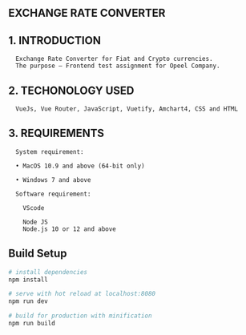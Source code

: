 ## EXCHANGE RATE CONVERTER 

## 1.	INTRODUCTION

      Exchange Rate Converter for Fiat and Crypto currencies.
      The purpose – Frontend test assignment for Opeel Company.

## 2.	TECHONOLOGY USED 
      
      VueJs, Vue Router, JavaScript, Vuetify, Amchart4, CSS and HTML

## 3.	REQUIREMENTS

      System requirement:
      
      •	MacOS 10.9 and above (64-bit only)
      
      •	Windows 7 and above
      
      Software requirement:
        
        VScode 

        Node JS
        Node.js 10 or 12 and above

## Build Setup

``` bash
# install dependencies
npm install

# serve with hot reload at localhost:8080
npm run dev

# build for production with minification
npm run build
```

